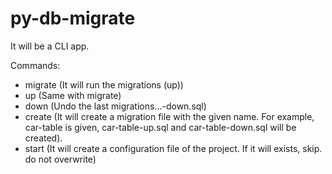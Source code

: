 # py-db-migrate

It will be a CLI app.

Commands:
* migrate (It will run the migrations (up))
* up (Same with migrate)
* down (Undo the last migrations...-down.sql)
* create (It will create a migration file with the given name. For example, car-table is given, car-table-up.sql and car-table-down.sql will be created).
* start (It will create a configuration file of the project. If it will exists, skip. do not overwrite)


